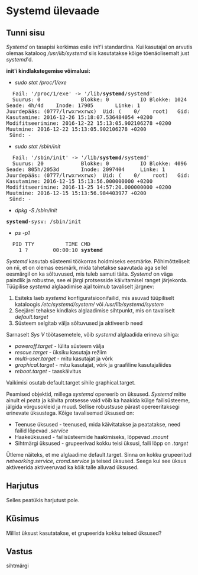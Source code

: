 # Systemd ülevaade

## Tunni sisu

*Systemd* on tasapisi kerkimas esile *init*'i standardina. Kui kasutajal on arvutis olemas kataloog */usr/lib/systemd* siis kasutatakse kõige tõenäolisemalt just *systemd*'d.

<b>init'i kindlakstegemise võimalusi:</b>
* <i>sudo stat /proc/1/exe</i>
<pre>
  Fail: '/proc/1/exe' -> '/lib/<b>systemd</b>/systemd'
  Suurus: 0             Blokke: 0          IO Blokke: 1024   nimeviide
Seade: 4h/4d    Inode: 17905       Linke: 1
Juurdepääs: (0777/lrwxrwxrwx)  Uid: (    0/    root)   Gid: (    0/    root)
Kasutamine: 2016-12-26 15:18:07.536484054 +0200
Modifitseerimine: 2016-12-22 15:13:05.902106278 +0200
Muutmine: 2016-12-22 15:13:05.902106278 +0200
 Sünd: -
</pre>
* <i>sudo stat /sbin/init</i>
<pre>
  Fail: '/sbin/init' -> '/lib/<b>systemd</b>/systemd'
  Suurus: 20            Blokke: 0          IO Blokke: 4096   nimeviide
Seade: 805h/2053d       Inode: 2097404     Linke: 1
Juurdepääs: (0777/lrwxrwxrwx)  Uid: (    0/    root)   Gid: (    0/    root)
Kasutamine: 2016-12-15 15:13:56.000000000 +0200
Modifitseerimine: 2016-11-25 14:57:20.000000000 +0200
Muutmine: 2016-12-15 15:13:56.984403977 +0200
 Sünd: -
</pre>
* <i>dpkg -S /sbin/init</i>
<pre><b>systemd</b>-sysv: /sbin/init</pre>
* <i>ps -p1</i>
<pre>
  PID TTY          TIME CMD
    1 ?        00:00:10 <b>systemd</b>
</pre>

*Systemd* kasutab süsteemi töökorras hoidmiseks eesmärke. Põhimõtteliselt on nii, et on olemas eesmärk, mida tahetakse saavutada aga sellel eesmärgil on ka sõltuvused, mis tuleb samuti täita. *Systemd* on väga paindlik ja robustne, see ei järgi protsesside käivitamisel ranget järjekorda. Tüüpilise *systemd* alglaadimise ajal toimub tavaliselt järgnev:

<ol>
<li>Esiteks laeb <i>systemd</i> konfiguratsioonifailid, mis asuvad tüüpiliselt kataloogis <i>/etc/systemd/system/</i> või <i>/usr/lib/systemd/system</i></li>
<li>Seejärel tehakse kindlaks alglaadimise sihtpunkt, mis on tavaliselt <i>default.target</i></li>
<li>Süsteem selgitab välja sõltuvused ja aktiveerib need</li>
</ol>

Sarnaselt *Sys V* töötasemetele, võib *systemd* alglaadida erineva sihiga:

<ul>
<li><i>poweroff.target</i> - lülita süsteem välja</li>
<li><i>rescue.target</i> - üksiku kasutaja režiim</li>
<li><i>multi-user.target</i> - mitu kasutajat ja võrk</li>
<li><i>graphical.target</i> - mitu kasutajat, võrk ja graafiline kasutajaliides</li>
<li><i>reboot.target</i> - taaskäivitus</li>
</ul>

Vaikimisi osutab default.target sihile graphical.target.

Peamised objektid, millega *systemd* opereerib on üksused. *Systemd* mitte ainult ei peata ja käivita protsesse vaid võib ka haakida külge failisüsteeme, jälgida võrgusokleid ja muud. Sellise robustsuse pärast opereeritaksegi erinevate üksustega. Kõige tavalisemad üksused on:

<ul>
<li>Teenuse üksused  - teenused, mida käivitatakse ja peatatakse, need failid lõpevad <i>.service</i></li>
<li>Haakeüksused  - failisüsteemide haakimiseks, lõppevad <i>.mount</i> </li>
<li>Sihtmärgi üksused  - grupeerivad kokku teisi üksusi, faili lõpp on <i>.target</i></li>
</ul>

Ütleme näiteks, et me alglaadime default.target. Sinna on kokku grupeeritud *networking.service*, *crond.service* ja teised üksused. Seega kui see üksus aktiveerida aktiveeruvad ka kõik talle alluvad üksused.

## Harjutus

Selles peatükis harjutust pole.

## Küsimus

Millist üksust kasutatakse, et grupeerida kokku teised üksused?

## Vastus

sihtmärgi
 
